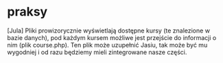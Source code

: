 # praksy
[Jula] Pliki prowizorycznie wyświetlają dostępne kursy (te znalezione w bazie danych), pod każdym kursem możliwe jest przejście do informacji o nim (plik course.php). Ten plik może uzupełnić Jasiu, tak może być mu wygodniej i od razu będziemy mieli zintegrowane nasze części.
